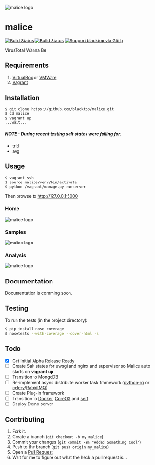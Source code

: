 ![malice logo](https://raw.githubusercontent.com/black-top/malice/master/app/static/img/logo/malice_logo.png)

malice
======
[![Build Status](https://drone.io/github.com/blacktop/malice/status.png)](https://drone.io/github.com/blacktop/malice/latest)
[![Build Status](https://travis-ci.org/blacktop/malice.svg?branch=master)](https://travis-ci.org/blacktop/malice)
[![Support blacktop via Gittip](http://img.shields.io/gittip/blacktop.svg)](https://www.gittip.com/blacktop/)

VirusTotal Wanna Be

Requirements
------------
1. [VirtualBox](https://www.virtualbox.org/wiki/Downloads) or [VMWare](https://www.vmware.com/products/fusion/)
2. [Vagrant](http://www.vagrantup.com/downloads.html)

Installation
-----------
```bash
$ git clone https://github.com/blacktop/malice.git
$ cd malice
$ vagrant up
...wait...
```
##### NOTE - During recent testing salt states were failing for:
- trid
- avg

Usage
-----
```bash
$ vagrant ssh
$ source malice/venv/bin/activate
$ python /vagrant/manage.py runserver
```

Then browse to http://127.0.0.1:5000

### Home
![malice logo](https://raw.githubusercontent.com/blacktop/malice/master/docs/images/index.png)
### Samples
![malice logo](https://raw.githubusercontent.com/blacktop/malice/master/docs/images/samples.png)
### Analysis
![malice logo](https://raw.githubusercontent.com/blacktop/malice/master/docs/images/analysis.png)

Documentation
-------------
Documentation is comming soon.

Testing
-------
To run the tests (in the project directory):
```bash
$ pip install nose coverage
$ nosetests --with-coverage --cover-html -s
```

Todo
----
- [x] Get Initial Alpha Release Ready
- [ ] Create Salt states for uwsgi and nginx and supervisor so Malice auto starts on **vagrant up**
- [ ] Transition to MongoDB
- [ ] Re-implement async distribute worker task framework ([python-rq](http://python-rq.org) or [celery](http://www.celeryproject.org)/[RabbitMQ](http://www.rabbitmq.com))
- [ ] Create Plug-in framework
- [ ] Transition to [Docker](), [CoreOS]() and [serf]()
- [ ] Deploy Demo server

Contributing
------------
1. Fork it.
2. Create a branch (`git checkout -b my_malice`)
3. Commit your changes (`git commit -am "Added Something Cool"`)
4. Push to the branch (`git push origin my_malice`)
5. Open a [Pull Request](https://github.com/blacktop/malice/pulls)
6. Wait for me to figure out what the heck a pull request is...
